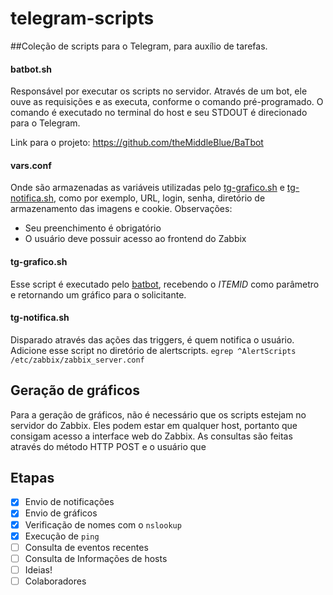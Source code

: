 # telegram-scripts

##Coleção de scripts para o Telegram, para auxílio de tarefas.

#### batbot.sh
Responsável por executar os scripts no servidor. Através de um bot, ele ouve as requisições e as executa, conforme o comando pré-programado. O comando é executado no terminal do host e seu STDOUT é direcionado para o Telegram.

Link para o projeto: https://github.com/theMiddleBlue/BaTbot

#### vars.conf
Onde são armazenadas as variáveis utilizadas pelo [tg-grafico.sh](https://github.com/rauhmaru/telegram-scripts/blob/master/tg-grafico.sh) e [tg-notifica.sh](https://github.com/rauhmaru/telegram-scripts/blob/master/tg-notifica.sh), como por exemplo, URL, login, senha, diretório de armazenamento das imagens e cookie.
Observações:
* Seu preenchimento é obrigatório
* O usuário deve possuir acesso ao frontend do Zabbix

#### tg-grafico.sh
Esse script é executado pelo [batbot](https://github.com/rauhmaru/telegram-scripts/blob/master/batbot.sh), recebendo o *ITEMID* como parâmetro e retornando um gráfico para o solicitante.

#### tg-notifica.sh
Disparado através das ações das triggers, é quem notifica o usuário.
Adicione esse script no diretório de alertscripts.
```egrep ^AlertScripts /etc/zabbix/zabbix_server.conf```

## Geração de gráficos
Para a geração de gráficos, não é necessário que os scripts estejam no servidor do Zabbix. Eles podem estar em qualquer host, portanto que consigam acesso a interface web do Zabbix. As consultas são feitas através do método HTTP POST e o usuário que 

## Etapas
- [x] Envio de notificações
- [x] Envio de gráficos
- [x] Verificação de nomes com o ```nslookup```
- [x] Execução de ```ping```
- [ ] Consulta de eventos recentes
- [ ] Consulta de Informações de hosts
- [ ] Ideias!
- [ ] Colaboradores
